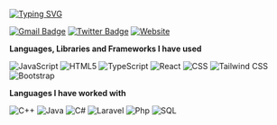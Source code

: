 <!-- ### Hi there 👋 -->
[![Typing SVG](https://readme-typing-svg.herokuapp.com?font=Architects+Daughter&color=7AF79A&size=30&lines=Hello!+It's+Kidus!;I'm+a+Front+end+Developer)](https://kiduswebsdev.web.app)

[![Gmail Badge](https://img.shields.io/badge/-Gmail-c14438?style=flat-square&logo=Gmail&logoColor=white&link=mailto:shuklaraghav321.com)](mailto:kidushh29@gmail.com) [![Twitter Badge](https://img.shields.io/badge/-Twitter-3b5998?style=flat-square&labelColor=3b5998&logo=twitter&logoColor=white&link=https://twitter.com/kidus_29/)](https://twitter.com/kidus_29)
 [![Website](https://img.shields.io/badge/-Website-black.svg?style=flat-square&logo=google-chrome&logoColor=700E01&colorB=FFBF00)](https://kiduswebsdev.web.app)


**Languages, Libraries and Frameworks I have used**


![JavaScript](https://img.shields.io/badge/-JavaScript-000000?style=flat&logo=javascript)
![HTML5](https://img.shields.io/badge/-HTML5-000000?style=flat&logo=HTML5)
![TypeScript](https://img.shields.io/badge/-TypeScript-000000?style=flat&logo=typescript&logoColor=007ACC)
![React](https://img.shields.io/badge/-React-000000?style=flat&logo=React)
![CSS](https://img.shields.io/badge/-CSS-000000?style=flat&logo=CSS3)
![Tailwind CSS](https://img.shields.io/badge/-Tailwind-000000?style=flat&logo=tailwindcss)
![Bootstrap](https://img.shields.io/badge/-Bootstrap-000000?style=flat&logo=bootstrap)


**Languages I have worked with**

![C++](https://img.shields.io/badge/-C++-000000?style=flat&logo=C%2B%2B&logoColor=00599C)
![Java](https://img.shields.io/badge/-Java-000000?style=flat&logo=java)
![C#](https://img.shields.io/badge/-CSharp-000000?style=flat&logo=csharp)
![Laravel](https://img.shields.io/badge/-Laravel-000000?style=flat&logo=laravel)
![Php](https://img.shields.io/badge/-PHP-000000?style=flat&logo=php)
![SQL](https://img.shields.io/badge/-SQL-000000?style=flat&logo=MySQL)

